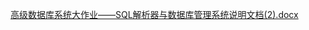 [高级数据库系统大作业——SQL解析器与数据库管理系统说明文档(2).docx](https://github.com/user-attachments/files/18269633/SQL.2.docx)
